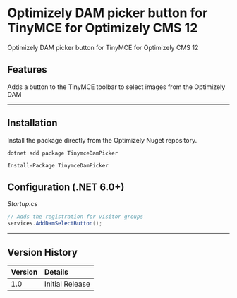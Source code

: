 # Optimizely DAM picker button for TinyMCE for Optimizely CMS 12

Optimizely DAM picker button for TinyMCE for Optimizely CMS 12

## Features

Adds a button to the TinyMCE toolbar to select images from the Optimizely DAM

----

## Installation

Install the package directly from the Optimizely Nuget repository.

``` 
dotnet add package TinymceDamPicker
```
```
Install-Package TinymceDamPicker
```

## Configuration (.NET 6.0+)

*Startup.cs*
``` c#
// Adds the registration for visitor groups
services.AddDamSelectButton();
```
 ---
 ## Version History

 |Version| Details|
 |:---|:---------------|
 |1.0|Initial Release|
